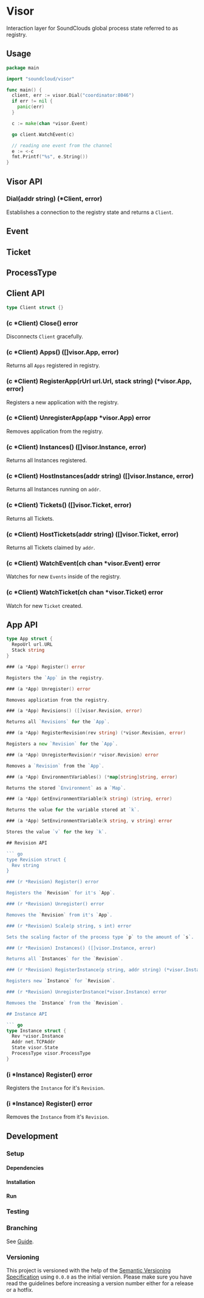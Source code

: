 # Visor

Interaction layer for SoundClouds global process state referred to as registry.

## Usage

``` go
package main

import "soundcloud/visor"

func main() {
  client, err := visor.Dial("coordinator:8046")
  if err != nil {
    panic(err)
  }

  c := make(chan *visor.Event)

  go client.WatchEvent(c)

  // reading one event from the channel
  e := <-c
  fmt.Printf("%s", e.String())
}
```

## Visor API

### Dial(addr string) (*Client, error)

Establishes a connection to the registry state and returns a `Client`.

## Event

## Ticket

## ProcessType

## Client API

``` go
type Client struct {}
```

### (c *Client) Close() error

Disconnects `Client` gracefully.

### (c *Client) Apps() ([]visor.App, error)

Returns all `Apps` registered in registry.

### (c *Client) RegisterApp(rUrl url.Url, stack string) (*visor.App, error)

Registers a new application with the registry.

### (c *Client) UnregisterApp(app *visor.App) error

Removes application from the registry.

### (c *Client) Instances() ([]visor.Instance, error)

Returns all Instances registered.

### (c *Client) HostInstances(addr string) ([]visor.Instance, error)

Returns all Instances running on `addr`.

### (c *Client) Tickets() ([]visor.Ticket, error)

Returns all Tickets.

### (c *Client) HostTickets(addr string) ([]visor.Ticket, error)

Returns all Tickets claimed by `addr`.

### (c *Client) WatchEvent(ch chan *visor.Event) error

Watches for new `Events` inside of the registry.

### (c *Client) WatchTicket(ch chan *visor.Ticket) error

Watch for new `Ticket` created.

## App API

``` go
type App struct {
  RepoUrl url.URL
  Stack string
}

### (a *App) Register() error

Registers the `App` in the registry.

### (a *App) Unregister() error

Removes application from the registry.

### (a *App) Revisions() ([]visor.Revision, error)

Returns all `Revisions` for the `App`.

### (a *App) RegisterRevision(rev string) (*visor.Revision, error)

Registers a new `Revision` for the `App`.

### (a *App) UnregisterRevision(r *visor.Revision) error

Removes a `Revision` from the `App`.

### (a *App) EnvironmentVariables() (*map[string]string, error)

Returns the stored `Environment` as a `Map`.

### (a *App) GetEnvironmentVariable(k string) (string, error)

Returns the value for the variable stored at `k`.

### (a *App) SetEnvironmentVariable(k string, v string) error

Stores the value `v` for the key `k`.

## Revision API

``` go
type Revision struct {
  Rev string
}

### (r *Revision) Register() error

Registers the `Revision` for it's `App`.

### (r *Revision) Unregister() error

Removes the `Revision` from it's `App`.

### (r *Revision) Scale(p string, s int) error

Sets the scaling factor of the process type `p` to the amount of `s`.

### (r *Revision) Instances() ([]visor.Instance, error)

Returns all `Instances` for the `Revision`.

### (r *Revision) RegisterInstance(p string, addr string) (*visor.Instance, error)

Registers new `Instance` for `Revision`.

### (r *Revision) UnregisterInstance(*visor.Instance) error

Remvoes the `Instance` from the `Revision`.

## Instance API

``` go
type Instance struct {
  Rev *visor.Instance
  Addr net.TCPAddr
  State visor.State
  ProcessType visor.ProcessType
}
```

### (i *Instance) Register() error

Registers the `Instance` for it's `Revision`.

### (i *Instance) Register() error

Removes the `Instance` from it's `Revision`.

## Development

### Setup

#### Dependencies

#### Installation

#### Run

### Testing

### Branching

See [Guide](https://github.com/soundcloud/soundcloud/wiki/conventions-git#wiki-using-git-flow).

### Versioning

This project is versioned with the help of the [Semantic Versioning Specification](http://semver.org/) using `0.0.0` as the initial version. Please make sure you have read the guidelines before increasing a version number either for a release or a hotfix.
